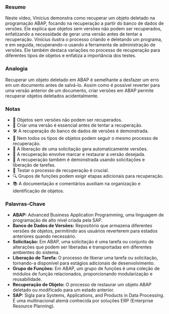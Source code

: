 ### Resumo

Neste vídeo, Vinícius demonstra como recuperar um objeto deletado na programação ABAP, focando na recuperação a partir do banco de dados de versões. Ele explica que objetos sem versões não podem ser recuperados, enfatizando a necessidade de gerar uma versão antes de tentar a recuperação. Vinícius ilustra o processo criando e deletando um programa, e em seguida, recuperando-o usando a ferramenta de administração de versões. Ele também destaca variações no processo de recuperação para diferentes tipos de objetos e enfatiza a importância dos testes.

### Analogia

Recuperar um objeto deletado em ABAP é semelhante a desfazer um erro em um documento antes de salvá-lo. Assim como é possível reverter para uma versão anterior de um documento, criar versões em ABAP permite recuperar objetos deletados acidentalmente.

### Notas

- 🔄 Objetos sem versões não podem ser recuperados.
- 📁 Criar uma versão é essencial antes de tentar a recuperação.
- 🛠️ A recuperação do banco de dados de versões é demonstrada.
- 🚫 Nem todos os tipos de objetos podem seguir o mesmo processo de recuperação.
- 📝 A liberação de uma solicitação gera automaticamente versões.
- 🔄 A recuperação envolve marcar e restaurar a versão desejada.
- 🔄 A recuperação também é demonstrada usando solicitações e liberação de tarefas.
- 🤔 Testar o processo de recuperação é crucial.
- 🔍 Grupos de funções podem exigir etapas adicionais para recuperação.
- 📚 A documentação e comentários auxiliam na organização e identificação de objetos.

### Palavras-Chave

- **ABAP:** Advanced Business Application Programming, uma linguagem de programação de alto nível criada pela SAP.
- **Banco de Dados de Versões:** Repositório que armazena diferentes versões de objetos, permitindo aos usuários reverterem para estados anteriores quando necessário.
- **Solicitação:** Em ABAP, uma solicitação é uma tarefa ou conjunto de alterações que podem ser liberadas e transportadas em diferentes ambientes do sistema.
- **Liberação de Tarefa:** O processo de liberar uma tarefa ou solicitação, tornando-a disponível para estágios adicionais de desenvolvimento.
- **Grupo de Funções:** Em ABAP, um grupo de funções é uma coleção de módulos de função relacionados, proporcionando modularização e reusabilidade.
- **Recuperação de Objeto:** O processo de restaurar um objeto ABAP deletado ou modificado para um estado anterior.
- **SAP:** Sigla para Systems, Applications, and Products in Data Processing. É uma multinacional alemã conhecida por soluções ERP (Enterprise Resource Planning).
